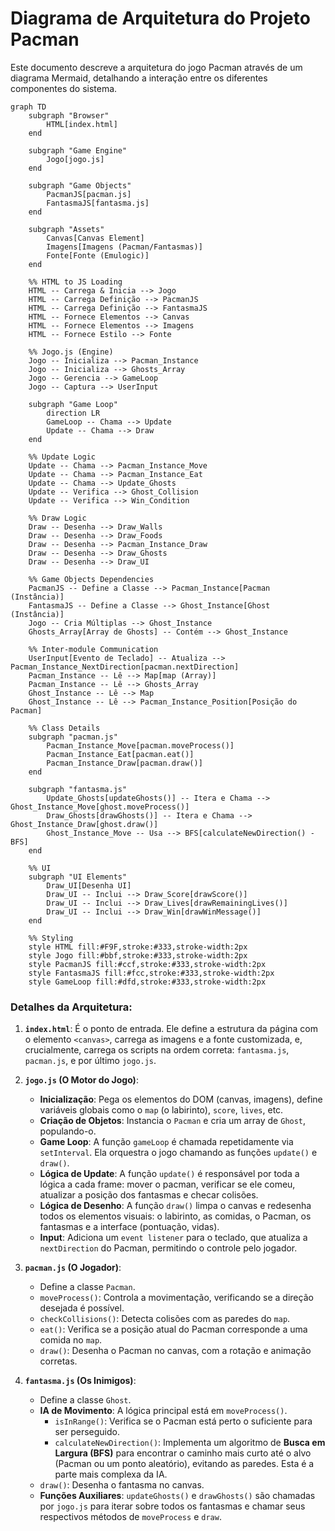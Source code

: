 # Diagrama de Arquitetura do Projeto Pacman

Este documento descreve a arquitetura do jogo Pacman através de um diagrama Mermaid, detalhando a interação entre os diferentes componentes do sistema.

```mermaid
graph TD
    subgraph "Browser"
        HTML[index.html]
    end

    subgraph "Game Engine"
        Jogo[jogo.js]
    end

    subgraph "Game Objects"
        PacmanJS[pacman.js]
        FantasmaJS[fantasma.js]
    end

    subgraph "Assets"
        Canvas[Canvas Element]
        Imagens[Imagens (Pacman/Fantasmas)]
        Fonte[Fonte (Emulogic)]
    end

    %% HTML to JS Loading
    HTML -- Carrega & Inicia --> Jogo
    HTML -- Carrega Definição --> PacmanJS
    HTML -- Carrega Definição --> FantasmaJS
    HTML -- Fornece Elementos --> Canvas
    HTML -- Fornece Elementos --> Imagens
    HTML -- Fornece Estilo --> Fonte

    %% Jogo.js (Engine)
    Jogo -- Inicializa --> Pacman_Instance
    Jogo -- Inicializa --> Ghosts_Array
    Jogo -- Gerencia --> GameLoop
    Jogo -- Captura --> UserInput

    subgraph "Game Loop"
        direction LR
        GameLoop -- Chama --> Update
        Update -- Chama --> Draw
    end

    %% Update Logic
    Update -- Chama --> Pacman_Instance_Move
    Update -- Chama --> Pacman_Instance_Eat
    Update -- Chama --> Update_Ghosts
    Update -- Verifica --> Ghost_Collision
    Update -- Verifica --> Win_Condition

    %% Draw Logic
    Draw -- Desenha --> Draw_Walls
    Draw -- Desenha --> Draw_Foods
    Draw -- Desenha --> Pacman_Instance_Draw
    Draw -- Desenha --> Draw_Ghosts
    Draw -- Desenha --> Draw_UI

    %% Game Objects Dependencies
    PacmanJS -- Define a Classe --> Pacman_Instance[Pacman (Instância)]
    FantasmaJS -- Define a Classe --> Ghost_Instance[Ghost (Instância)]
    Jogo -- Cria Múltiplas --> Ghost_Instance
    Ghosts_Array[Array de Ghosts] -- Contém --> Ghost_Instance

    %% Inter-module Communication
    UserInput[Evento de Teclado] -- Atualiza --> Pacman_Instance_NextDirection[pacman.nextDirection]
    Pacman_Instance -- Lê --> Map[map (Array)]
    Pacman_Instance -- Lê --> Ghosts_Array
    Ghost_Instance -- Lê --> Map
    Ghost_Instance -- Lê --> Pacman_Instance_Position[Posição do Pacman]

    %% Class Details
    subgraph "pacman.js"
        Pacman_Instance_Move[pacman.moveProcess()]
        Pacman_Instance_Eat[pacman.eat()]
        Pacman_Instance_Draw[pacman.draw()]
    end

    subgraph "fantasma.js"
        Update_Ghosts[updateGhosts()] -- Itera e Chama --> Ghost_Instance_Move[ghost.moveProcess()]
        Draw_Ghosts[drawGhosts()] -- Itera e Chama --> Ghost_Instance_Draw[ghost.draw()]
        Ghost_Instance_Move -- Usa --> BFS[calculateNewDirection() - BFS]
    end

    %% UI
    subgraph "UI Elements"
        Draw_UI[Desenha UI]
        Draw_UI -- Inclui --> Draw_Score[drawScore()]
        Draw_UI -- Inclui --> Draw_Lives[drawRemainingLives()]
        Draw_UI -- Inclui --> Draw_Win[drawWinMessage()]
    end

    %% Styling
    style HTML fill:#F9F,stroke:#333,stroke-width:2px
    style Jogo fill:#bbf,stroke:#333,stroke-width:2px
    style PacmanJS fill:#ccf,stroke:#333,stroke-width:2px
    style FantasmaJS fill:#fcc,stroke:#333,stroke-width:2px
    style GameLoop fill:#dfd,stroke:#333,stroke-width:2px
```

### Detalhes da Arquitetura:

1.  **`index.html`**: É o ponto de entrada. Ele define a estrutura da página com o elemento `<canvas>`, carrega as imagens e a fonte customizada, e, crucialmente, carrega os scripts na ordem correta: `fantasma.js`, `pacman.js`, e por último `jogo.js`.

2.  **`jogo.js` (O Motor do Jogo)**:
    *   **Inicialização**: Pega os elementos do DOM (canvas, imagens), define variáveis globais como o `map` (o labirinto), `score`, `lives`, etc.
    *   **Criação de Objetos**: Instancia o `Pacman` e cria um array de `Ghost`, populando-o.
    *   **Game Loop**: A função `gameLoop` é chamada repetidamente via `setInterval`. Ela orquestra o jogo chamando as funções `update()` e `draw()`.
    *   **Lógica de Update**: A função `update()` é responsável por toda a lógica a cada frame: mover o pacman, verificar se ele comeu, atualizar a posição dos fantasmas e checar colisões.
    *   **Lógica de Desenho**: A função `draw()` limpa o canvas e redesenha todos os elementos visuais: o labirinto, as comidas, o Pacman, os fantasmas e a interface (pontuação, vidas).
    *   **Input**: Adiciona um `event listener` para o teclado, que atualiza a `nextDirection` do Pacman, permitindo o controle pelo jogador.

3.  **`pacman.js` (O Jogador)**:
    *   Define a classe `Pacman`.
    *   `moveProcess()`: Controla a movimentação, verificando se a direção desejada é possível.
    *   `checkCollisions()`: Detecta colisões com as paredes do `map`.
    *   `eat()`: Verifica se a posição atual do Pacman corresponde a uma comida no `map`.
    *   `draw()`: Desenha o Pacman no canvas, com a rotação e animação corretas.

4.  **`fantasma.js` (Os Inimigos)**:
    *   Define a classe `Ghost`.
    *   **IA de Movimento**: A lógica principal está em `moveProcess()`.
        *   `isInRange()`: Verifica se o Pacman está perto o suficiente para ser perseguido.
        *   `calculateNewDirection()`: Implementa um algoritmo de **Busca em Largura (BFS)** para encontrar o caminho mais curto até o alvo (Pacman ou um ponto aleatório), evitando as paredes. Esta é a parte mais complexa da IA.
    *   `draw()`: Desenha o fantasma no canvas.
    *   **Funções Auxiliares**: `updateGhosts()` e `drawGhosts()` são chamadas por `jogo.js` para iterar sobre todos os fantasmas e chamar seus respectivos métodos de `moveProcess` e `draw`.
